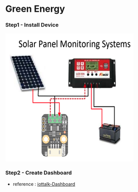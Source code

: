# Green Energy

### Step1 - Install Device
<img src="photo/device.png" width="400" height="400" /> <br />

### Step2 - Create Dashboard
* reference : [iottalk-Dashboard](https://github.com/aaron851113/iottalk/blob/master/web/%E7%89%A9%E8%81%AF%E7%B6%B2(11_27)%20Dashboard.md)
